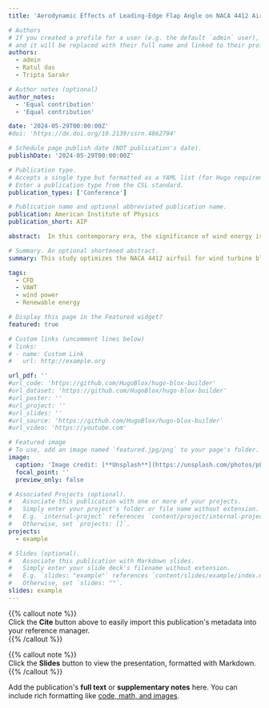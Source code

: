 ```yaml
---
title: 'Aerodynamic Effects of Leading-Edge Flap Angle on NACA 4412 Airfoil Performance at Low Reynolds Numbers: A CFD Investigation'

# Authors
# If you created a profile for a user (e.g. the default `admin` user), write the username (folder name) here
# and it will be replaced with their full name and linked to their profile.
authors:
  - admin
  - Ratul das
  - Tripta Sarakr

# Author notes (optional)
author_notes:
  - 'Equal contribution'
  - 'Equal contribution'

date: '2024-05-29T00:00:00Z'
#doi: 'https://dx.doi.org/10.2139/ssrn.4862794'

# Schedule page publish date (NOT publication's date).
publishDate: '2024-05-29T00:00:00Z'

# Publication type.
# Accepts a single type but formatted as a YAML list (for Hugo requirements).
# Enter a publication type from the CSL standard.
publication_types: ['Conference']

# Publication name and optional abbreviated publication name.
publication: American Institute of Physics
publication_short: AIP

abstract:  In this contemporary era, the significance of wind energy is increasing enormously to address the energy crisis. Theaerodynamic efficiency of a wind turbine is heavily influenced by the blade’s airfoil profile and selecting an appropriate profile is essential. A numerical (CFD) based investigation is conducted on the NACA 4412 airfoil profile by modifying the leading-edge flap angle in order to assess the impact on the aerodynamic performance of wind turbine blades. The governing equations, incorporating the Spalart-Allmaras turbulence model, were solved using the commercial software ANSYS FLUENT CFD algorithm, and structured grid was constructed using ANSYS ICEM CFD. In this investigation, the leading-edge flap angle (at 20% chord) of NACA 4412 was varied with a 2° interval between 8° up flap to 8° down flap, for a total of nine airfoil configurations. The Reynolds number (Re) used in this investigation was 0.3 million whereas the angle of attack ranged from 0° to 20°, with 1° increments. The research examined and reported the impact of varying leading-edge flap angles on the lift coefficient (CL), drag coefficient (CD), and lift-to-drag ratio (CL/CD) at different angles of attack. In order to comprehend the aerodynamic properties and flow physics, the influence of flap angles on the velocity and pressure distributions surrounding the airfoil was examined and visually illustrated. The 8° down flap configuration exhibited the highest aerodynamics performance, achieved by a maximum lift-to-drag ratio (CL/CD) enhancement of 10.7% compared to the NACA 4412 base profile.

# Summary. An optional shortened abstract.
summary: This study optimizes the NACA 4412 airfoil for wind turbine blades, finding that an 8° down flap angle improves aerodynamic efficiency by enhancing the lift-to-drag ratio by 10.7%.

tags:
  - CFD
  - VAWT
  - wind power
  - Renewable energy

# Display this page in the Featured widget?
featured: true

# Custom links (uncomment lines below)
# links:
# - name: Custom Link
#   url: http://example.org

url_pdf: ''
#url_code: 'https://github.com/HugoBlox/hugo-blox-builder'
#url_dataset: 'https://github.com/HugoBlox/hugo-blox-builder'
#url_poster: ''
#url_project: ''
#url_slides: ''
#url_source: 'https://github.com/HugoBlox/hugo-blox-builder'
#url_video: 'https://youtube.com'

# Featured image
# To use, add an image named `featured.jpg/png` to your page's folder.
image:
  caption: 'Image credit: [**Unsplash**](https://unsplash.com/photos/pLCdAaMFLTE)'
  focal_point: ''
  preview_only: false

# Associated Projects (optional).
#   Associate this publication with one or more of your projects.
#   Simply enter your project's folder or file name without extension.
#   E.g. `internal-project` references `content/project/internal-project/index.md`.
#   Otherwise, set `projects: []`.
projects:
  - example

# Slides (optional).
#   Associate this publication with Markdown slides.
#   Simply enter your slide deck's filename without extension.
#   E.g. `slides: "example"` references `content/slides/example/index.md`.
#   Otherwise, set `slides: ""`.
slides: example
---
```


{{% callout note %}}  
Click the **Cite** button above to easily import this publication's metadata into your reference manager.  
{{% /callout %}}

{{% callout note %}}  
Click the **Slides** button to view the presentation, formatted with Markdown.  
{{% /callout %}}

Add the publication's **full text** or **supplementary notes** here. You can include rich formatting like [code, math, and images](https://docs.hugoblox.com/content/writing-markdown-latex/).
